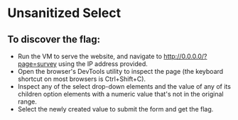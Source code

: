 # Unsanitized Select

##  To discover the flag:

- Run the VM to serve the website, and navigate to http://0.0.0.0/?page=survey using the IP address provided.
- Open the browser's DevTools utility to inspect the page (the keyboard shortcut on most browsers is Ctrl+Shift+C).
- Inspect any of the select drop-down elements and the value of any of its children option elements with a numeric value that's not in the original range.
- Select the newly created value to submit the form and get the flag.